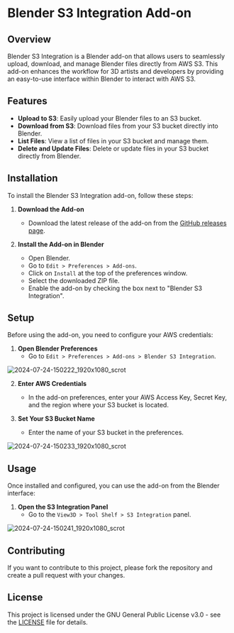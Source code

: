 # Blender S3 Integration Add-on

## Overview

Blender S3 Integration is a Blender add-on that allows users to seamlessly upload, download, and manage Blender files directly from AWS S3. This add-on enhances the workflow for 3D artists and developers by providing an easy-to-use interface within Blender to interact with AWS S3.

## Features

- **Upload to S3**: Easily upload your Blender files to an S3 bucket.
- **Download from S3**: Download files from your S3 bucket directly into Blender.
- **List Files**: View a list of files in your S3 bucket and manage them.
- **Delete and Update Files**: Delete or update files in your S3 bucket directly from Blender.

## Installation

To install the Blender S3 Integration add-on, follow these steps:

1. **Download the Add-on**
   - Download the latest release of the add-on from the [GitHub releases page](https://github.com/mrkuros/bloc.git).

2. **Install the Add-on in Blender**
   - Open Blender.
   - Go to `Edit > Preferences > Add-ons`.
   - Click on `Install` at the top of the preferences window.
   - Select the downloaded ZIP file.
   - Enable the add-on by checking the box next to "Blender S3 Integration".

## Setup

Before using the add-on, you need to configure your AWS credentials:

1. **Open Blender Preferences**
   - Go to `Edit > Preferences > Add-ons > Blender S3 Integration`.

![2024-07-24-150222_1920x1080_scrot](https://github.com/user-attachments/assets/8d102066-a5d6-43f3-a709-5e7d7c154160)


2. **Enter AWS Credentials**
   - In the add-on preferences, enter your AWS Access Key, Secret Key, and the region where your S3 bucket is located.

3. **Set Your S3 Bucket Name**
   - Enter the name of your S3 bucket in the preferences.
  
![2024-07-24-150233_1920x1080_scrot](https://github.com/user-attachments/assets/8ee196da-2d21-4e26-9cda-f88564d79be9)


## Usage

Once installed and configured, you can use the add-on from the Blender interface:

1. **Open the S3 Integration Panel**
   - Go to the `View3D > Tool Shelf > S3 Integration` panel.

![2024-07-24-150241_1920x1080_scrot](https://github.com/user-attachments/assets/9f5a15af-1199-4ca0-b5f4-57eba054384a)

## Contributing

If you want to contribute to this project, please fork the repository and create a pull request with your changes.

## License

This project is licensed under the GNU General Public License v3.0 - see the [LICENSE](LICENSE) file for details.
